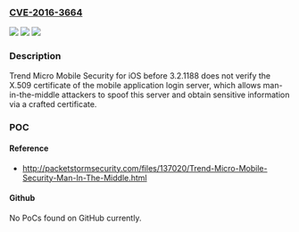### [CVE-2016-3664](https://cve.mitre.org/cgi-bin/cvename.cgi?name=CVE-2016-3664)
![](https://img.shields.io/static/v1?label=Product&message=n%2Fa&color=blue)
![](https://img.shields.io/static/v1?label=Version&message=n%2Fa&color=blue)
![](https://img.shields.io/static/v1?label=Vulnerability&message=n%2Fa&color=brighgreen)

### Description

Trend Micro Mobile Security for iOS before 3.2.1188 does not verify the X.509 certificate of the mobile application login server, which allows man-in-the-middle attackers to spoof this server and obtain sensitive information via a crafted certificate.

### POC

#### Reference
- http://packetstormsecurity.com/files/137020/Trend-Micro-Mobile-Security-Man-In-The-Middle.html

#### Github
No PoCs found on GitHub currently.

